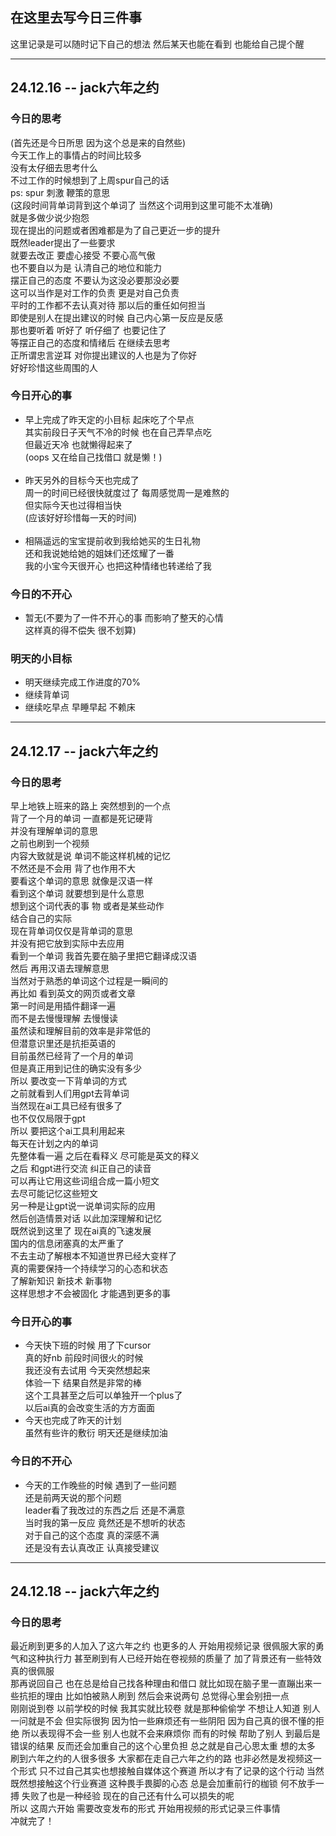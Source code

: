 ## 在这里去写今日三件事

这里记录是可以随时记下自己的想法 然后某天也能在看到 也能给自己提个醒

---  

## 24.12.16 -- jack六年之约

### 今日的思考

(首先还是今日所思 因为这个总是来的自然些)  
今天工作上的事情占的时间比较多  
没有太仔细去思考什么  
不过工作的时候想到了上周spur自己的话  
ps: spur 刺激 鞭策的意思  
(这段时间背单词背到这个单词了 当然这个词用到这里可能不太准确)  
就是多做少说少抱怨  
现在提出的问题或者困难都是为了自己更近一步的提升  
既然leader提出了一些要求  
就要去改正 要虚心接受 不要心高气傲  
也不要自以为是 认清自己的地位和能力  
摆正自己的态度 不要认为这没必要那没必要  
这可以当作是对工作的负责 更是对自己负责  
平时的工作都不去认真对待 那以后的重任如何担当  
即使是别人在提出建议的时候 自己内心第一反应是反感  
那也要听着 听好了 听仔细了 也要记住了  
等摆正自己的态度和情绪后 在继续去思考  
正所谓忠言逆耳 对你提出建议的人也是为了你好  
好好珍惜这些周围的人

### 今日开心的事

- 早上完成了昨天定的小目标 起床吃了个早点  
  其实前段日子天气不冷的时候 也在自己弄早点吃  
  但最近天冷 也就懒得起来了  
  (oops 又在给自己找借口 就是懒！)  
  <br/>
- 昨天另外的目标今天也完成了  
  周一的时间已经很快就度过了 每周感觉周一是难熬的  
  但实际今天也过得相当快  
  (应该好好珍惜每一天的时间)  
  <br/>
- 相隔遥远的宝宝提前收到我给她买的生日礼物  
  还和我说她给她的姐妹们还炫耀了一番  
  我的小宝今天很开心 也把这种情绪也转递给了我

### 今日的不开心

- 暂无(不要为了一件不开心的事 而影响了整天的心情  
  这样真的得不偿失 很不划算)

### 明天的小目标

- 明天继续完成工作进度的70%
- 继续背单词
- 继续吃早点 早睡早起 不赖床

---

## 24.12.17 -- jack六年之约

### 今日的思考

早上地铁上班来的路上 突然想到的一个点  
背了一个月的单词 一直都是死记硬背  
并没有理解单词的意思  
之前也刷到一个视频  
内容大致就是说 单词不能这样机械的记忆  
不然还是不会用 背了也作用不大  
要看这个单词的意思 就像是汉语一样  
看到这个单词 就要想到是什么意思  
想到这个词代表的事 物 或者是某些动作  
结合自己的实际  
现在背单词仅仅是背单词的意思  
并没有把它放到实际中去应用  
看到一个单词 我首先要在脑子里把它翻译成汉语  
然后 再用汉语去理解意思  
当然对于熟悉的单词这个过程是一瞬间的  
再比如 看到英文的网页或者文章  
第一时间是用插件翻译一遍  
而不是去慢慢理解 去慢慢读  
虽然读和理解目前的效率是非常低的  
但潜意识里还是抗拒英语的  
目前虽然已经背了一个月的单词  
但是真正用到记住的确实没有多少  
所以 要改变一下背单词的方式  
之前就看到人们用gpt去背单词  
当然现在ai工具已经有很多了  
也不仅仅局限于gpt  
所以 要把这个ai工具利用起来  
每天在计划之内的单词  
先整体看一遍 之后在看释义 尽可能是英文的释义  
之后 和gpt进行交流 纠正自己的读音  
可以再让它用这些词组合成一篇小短文  
去尽可能记忆这些短文  
另一种是让gpt说一说单词实际的应用  
然后创造情景对话 以此加深理解和记忆  
既然说到这里了 现在ai真的飞速发展  
国内的信息闭塞真的太严重了  
不去主动了解根本不知道世界已经大变样了  
真的需要保持一个持续学习的心态和状态  
了解新知识 新技术 新事物  
这样思想才不会被固化 才能遇到更多的事

### 今日开心的事

- 今天快下班的时候 用了下cursor  
  真的好nb 前段时间很火的时候  
  我还没有去试用 今天突然想起来  
  体验一下 结果自然是非常的棒  
  这个工具甚至之后可以单独开一个plus了  
  以后ai真的会改变生活的方方面面
- 今天也完成了昨天的计划  
  虽然有些许的敷衍 明天还是继续加油

### 今日的不开心

- 今天的工作晚些的时候 遇到了一些问题  
  还是前两天说的那个问题  
  leader看了我改过的东西之后 还是不满意  
  当时我的第一反应 竟然还是不想听的状态  
  对于自己的这个态度 真的深感不满  
  还是没有去认真改正 认真接受建议

--- 

## 24.12.18 -- jack六年之约

### 今日的思考
最近刷到更多的人加入了这六年之约 也更多的人 开始用视频记录 很佩服大家的勇气和这种执行力 
甚至刷到有人已经开始在卷视频的质量了 加了背景还有一些特效 真的很佩服  
那再说回自己 也在总是给自己找各种理由和借口 就比如现在脑子里一直蹦出来一些抗拒的理由 
比如怕被熟人刷到 然后会来说两句 总觉得心里会别扭一点  
刚刚说到卷 以前学校的时候 我其实就比较卷 就是那种偷偷学 不想让人知道 别人一问就是不会 
但实际很狗 因为怕一些麻烦还有一些阴阳 因为自己真的很不懂的拒绝 所以表现得不会一些 别人也就不会来麻烦你 
而有的时候 帮助了别人 到最后是错误的结果 反而还会加重自己的这个心里负担 总之就是自己心思太重 想的太多  
刷到六年之约的人很多很多 大家都在走自己六年之约的路 也非必然是发视频这一个形式 
只不过自己其实也想接触自媒体这个赛道 所以才有了记录的这个行动 当然既然想接触这个行业赛道 
这种畏手畏脚的心态 总是会加重前行的枷锁 何不放手一搏 失败了也是一种经验 现在的自己还有什么可以损失的呢  
所以 这周六开始 需要改变发布的形式 开始用视频的形式记录三件事情  
冲就完了！